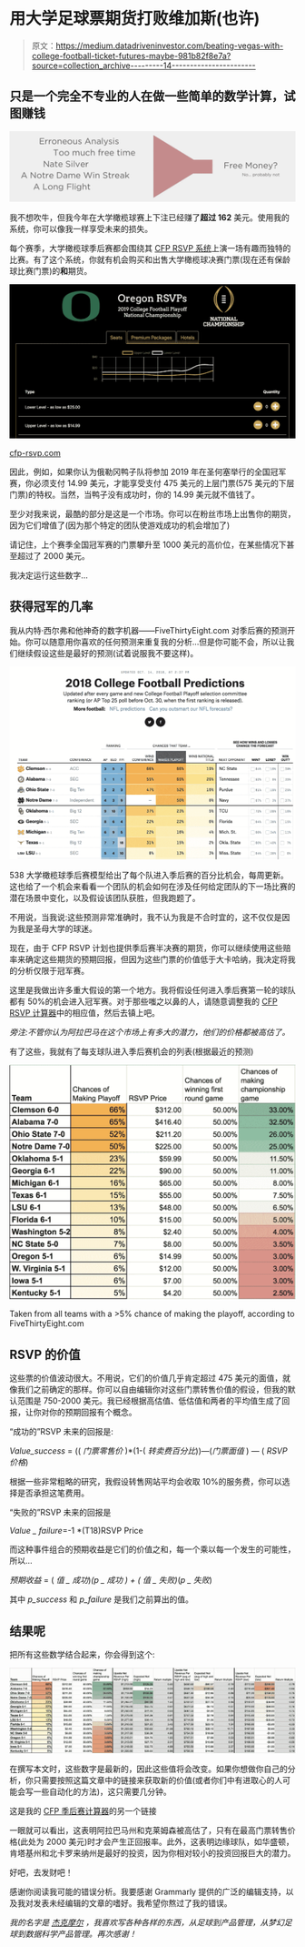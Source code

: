 # 用大学足球票期货打败维加斯(也许)

> 原文：<https://medium.datadriveninvestor.com/beating-vegas-with-college-football-ticket-futures-maybe-981b82f8e7a?source=collection_archive---------14----------------------->

## 只是一个完全不专业的人在做一些简单的数学计算，试图赚钱

![](img/a18d6df2ee58a515a832788f89a5719a.png)

我不想吹牛，但我今年在大学橄榄球赛上下注已经赚了**超过 162** 美元。使用我的系统，你可以像我一样享受未来的损失。

每个赛季，大学橄榄球季后赛都会围绕其 [CFP RSVP 系统](https://cfp-rsvp.com/)上演一场有趣而独特的比赛。有了这个系统，你就有机会购买和出售大学橄榄球决赛门票(现在还有保龄球比赛门票)的**和**期货。

![](img/9aa2e1327a01992db9659b84a3c52d7d.png)

[cfp-rsvp.com](http://cfp-rsvp.com)

因此，例如，如果你认为俄勒冈鸭子队将参加 2019 年在圣何塞举行的全国冠军赛，你必须支付 14.99 美元，才能享受支付 475 美元的上层门票(575 美元的下层门票)的特权。当然，当鸭子没有成功时，你的 14.99 美元就不值钱了。

至少对我来说，最酷的部分是这是一个市场。你可以在粉丝市场上出售你的期货，因为它们增值了(因为那个特定的团队使游戏成功的机会增加了)

请记住，上个赛季全国冠军赛的门票攀升至 1000 美元的高价位，在某些情况下甚至超过了 2000 美元。

我决定运行这些数字…

## 获得冠军的几率

我从内特·西尔弗和他神奇的数字机器——FiveThirtyEight.com 对季后赛的预测开始。你可以随意用你喜欢的任何预测来重复我的分析…但是你可能不会，所以让我们继续假设这些是最好的预测(试着说服我不要这样)。

![](img/c8cbdc06ab35298296a3e1d23765d481.png)

538 大学橄榄球季后赛模型给出了每个队进入季后赛的百分比机会，每周更新。这也给了一个机会来看看一个团队的机会如何在涉及任何给定团队的下一场比赛的潜在场景中变化，以及假设该团队获胜，但我跑题了。

不用说，当我说:这些预测非常准确时，我不认为我是不合时宜的，这不仅仅是因为我是圣母大学的球迷。

现在，由于 CFP RSVP 计划也提供季后赛半决赛的期货，你可以继续使用这些赔率来确定这些期货的预期回报，但因为这些门票的价值低于大卡哈纳，我决定将我的分析仅限于冠军赛。

这里是我做出许多重大假设的第一个地方。我将假设任何进入季后赛第一轮的球队都有 50%的机会进入冠军赛。对于那些嗤之以鼻的人，请随意调整我的 [CFP RSVP 计算器](https://docs.google.com/spreadsheets/d/1sYn0H_5HJNP-ihUzfv_UzkjTOyO2JGeRCpouldY6-zs/edit?usp=sharing)中的相应值，然后去镇上吧。

*旁注:不管你认为阿拉巴马在这个市场上有多大的潜力，他们的价格都被高估了。*

有了这些，我就有了每支球队进入季后赛机会的列表(根据最近的预测)

![](img/a64ca8d643c3df3980e4ca6785e37b60.png)

Taken from all teams with a >5% chance of making the playoff, according to FiveThirtyEight.com

## RSVP 的价值

这些票的价值波动很大。不用说，它们的价值几乎肯定超过 475 美元的面值，就像我们之前确定的那样。你可以自由编辑你对这些门票转售价值的假设，但我的默认范围是 750-2000 美元。我已经根据高估值、低估值和两者的平均值生成了回报，让你对你的预期回报有个概念。

“成功的”RSVP 未来的回报是:

*Value_success* = (( *门票零售价* )*(1-( *转卖费百分比*))—(*门票面值* ) — ( *RSVP 价格*)

根据一些非常粗略的研究，我假设转售网站平均会收取 10%的服务费，你可以选择是否承担这笔费用。

“失败的”RSVP 未来的回报是

*Value _ failure*=-1 *(T18)RSVP Price

而这种事件组合的预期收益是它们的价值之和，每一个乘以每一个发生的可能性，所以…

*预期收益* = ( *值 _ 成功*)*(*p _ 成功* ) + ( *值 _ 失败*)*(*p _ 失败*)

其中 *p_success* 和 *p_failure* 是我们之前算出的值。

## 结果呢

把所有这些数学结合起来，你会得到这个:

![](img/d870d3b693d43bb83aaa264d58a3f085.png)

在撰写本文时，这些数字是最新的，因此这些值将会改变。如果你想做你自己的分析，你只需要按照这篇文章中的链接来获取新的价值(或者你们中有进取心的人可能会写一些自动化的方法)，这只需要几分钟。

这是我的 [CFP 季后赛计算器](https://docs.google.com/spreadsheets/d/1sYn0H_5HJNP-ihUzfv_UzkjTOyO2JGeRCpouldY6-zs/edit?usp=sharing)的另一个链接

一眼就可以看出，这表明阿拉巴马州和克莱姆森被高估了，只有在最高门票转售价格(此处为 2000 美元)时才会产生正回报率。此外，这表明边缘球队，如华盛顿，肯塔基州和北卡罗来纳州是最好的投资，因为你相对较小的投资回报巨大的潜力。

好吧，去发财吧！

感谢你阅读我可能的错误分析。我要感谢 Grammarly 提供的广泛的编辑支持，以及我对发表未经编辑的文章的嗜好。我希望你熬过了我的错误。

*我的名字是* [*杰克摩尔*](https://medium.com/u/266c1c6aac8?source=post_page-----981b82f8e7a--------------------------------) *，我喜欢写各种各样的东西，从足球到产品管理，从梦幻足球到数据科学产品管理。再次感谢！*